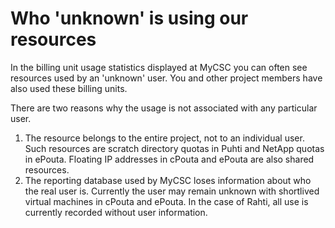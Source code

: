 # Who 'unknown' is using our resources

In the
billing unit usage statistics displayed at MyCSC
you can often see resources used by an 'unknown' user. You and other project
members have also used these billing units.

There are two reasons why the usage is not associated with any particular user.
   
1. The resource belongs to the entire project, not to an individual user. Such
   resources are scratch directory quotas in Puhti and NetApp quotas in ePouta.
   Floating IP addresses in cPouta and ePouta are also shared resources.
1. The reporting database used by MyCSC loses information about who the real
   user is. Currently the user may remain unknown with shortlived virtual
   machines in cPouta and ePouta. In the case of Rahti, all use is currently
   recorded without user information.

